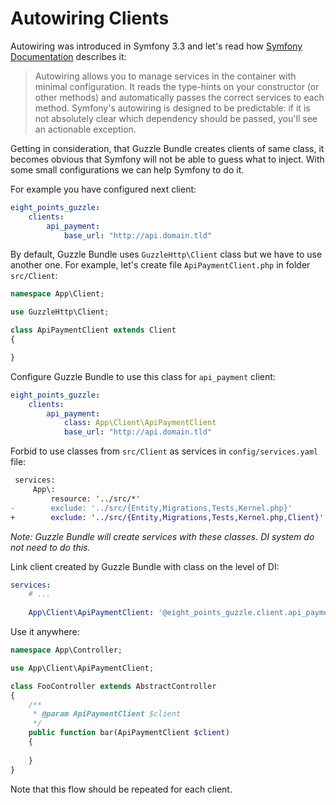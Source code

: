 # Autowiring Clients

Autowiring was introduced in Symfony 3.3 and let's read how [Symfony Documentation][1] describes it:

> Autowiring allows you to manage services in the container with minimal configuration. It reads the type-hints on your constructor (or other methods) and automatically passes the correct services to each method. Symfony's autowiring is designed to be predictable: if it is not absolutely clear which dependency should be passed, you'll see an actionable exception.

Getting in consideration, that Guzzle Bundle creates clients of same class, it becomes obvious that Symfony will not be able to guess what to inject.
With some small configurations we can help Symfony to do it. 

For example you have configured next client:

```yaml
eight_points_guzzle:
    clients:
        api_payment:
            base_url: "http://api.domain.tld"
```

By default, Guzzle Bundle uses `GuzzleHttp\Client` class but we have to use another one.
For example, let's create file `ApiPaymentClient.php` in folder `src/Client`:

```php
namespace App\Client;

use GuzzleHttp\Client;

class ApiPaymentClient extends Client
{

}
```

Configure Guzzle Bundle to use this class for `api_payment` client:

```yaml
eight_points_guzzle:
    clients:
        api_payment:
            class: App\Client\ApiPaymentClient
            base_url: "http://api.domain.tld"
```

Forbid to use classes from `src/Client` as services in `config/services.yaml` file:

```diff
 services:
     App\:
         resource: '../src/*'
-        exclude: '../src/{Entity,Migrations,Tests,Kernel.php}'
+        exclude: '../src/{Entity,Migrations,Tests,Kernel.php,Client}'
```
*Note: Guzzle Bundle will create services with these classes. DI system do not need to do this.*  

Link client created by Guzzle Bundle with class on the level of DI:

```yaml
services:
    # ...
       
    App\Client\ApiPaymentClient: '@eight_points_guzzle.client.api_payment'
```

Use it anywhere:

```php
namespace App\Controller;

use App\Client\ApiPaymentClient;

class FooController extends AbstractController
{
    /**
     * @param ApiPaymentClient $client
     */
    public function bar(ApiPaymentClient $client)
    {
    
    }
}
```

Note that this flow should be repeated for each client.

[1]: https://symfony.com/doc/current/service_container/autowiring.html
